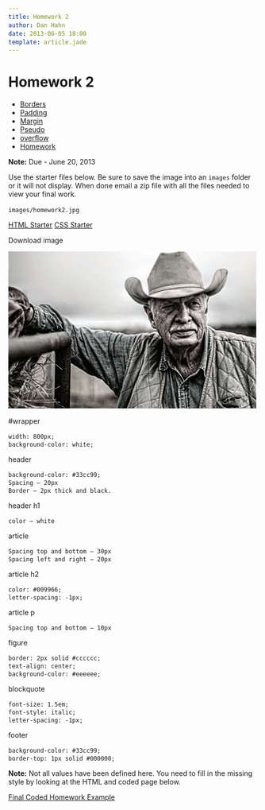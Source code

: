 ```yaml
---
title: Homework 2
author: Dan Hahn
date: 2013-06-05 18:00
template: article.jade
---
```


# Homework 2

* [Borders]()
* [Padding](padding.html)
* [Margin](margin.html)
* [Pseudo](pseudo.html)
* [overflow](overflow.html)
* [Homework](homework.html)

**Note:** Due - June 20, 2013

Use the starter files below.  Be sure to save the image into an `images` folder or it will not display.  When done email a zip file with all the files needed to view your final work.

`images/homework2.jpg`

[HTML Starter](homework2.html.txt)
[CSS Starter](homework2.txt)

Download image

![homework2](homework2.jpg)


\#wrapper

	width: 800px;
	background-color: white;

header

	background-color: #33cc99;
	Spacing – 20px
	Border – 2px thick and black.

header h1

	color – white

article

	Spacing top and bottom – 30px
	Spacing left and right – 20px

article h2

	color: #009966;
	letter-spacing: -1px;

article p

	Spacing top and bottom – 10px

figure

	border: 2px solid #cccccc;
	text-align: center;
	background-color: #eeeeee;

blockquote

	font-size: 1.5em;
	font-style: italic;
	letter-spacing: -1px;

footer

	background-color: #33cc99;
	border-top: 1px solid #000000;

**Note:** Not all values have been defined here. You need to fill in the missing style by looking at the HTML and coded page below.

[Final Coded Homework Example](example.html)

